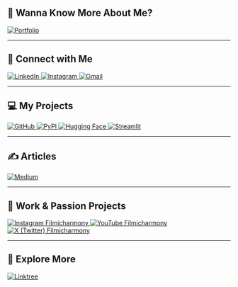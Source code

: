## 🧠 Wanna Know More About Me?

<a href="https://dkethan.github.io/kethandosapati.github.io/" target="_blank">
  <img src="https://img.shields.io/badge/Portfolio-000000?style=for-the-badge&logo=vercel&logoColor=white" alt="Portfolio" />
</a>

---

## 🤝 Connect with Me

<a href="https://www.linkedin.com/in/kethan-dosapati/" target="_blank">
  <img src="https://img.shields.io/badge/LinkedIn-0077B5?style=for-the-badge&logo=linkedin&logoColor=white" alt="LinkedIn" />
</a>
<a href="https://www.instagram.com/kethandosapati/" target="_blank">
  <img src="https://img.shields.io/badge/Instagram-E4405F?style=for-the-badge&logo=instagram&logoColor=white" alt="Instagram" />
</a>
<a href="mailto:kethandosapati@gmail.com" target="_blank">
  <img src="https://img.shields.io/badge/Gmail-D14836?style=for-the-badge&logo=gmail&logoColor=white" alt="Gmail" />
</a>

---

## 💻 My Projects

<a href="https://github.com/DKethan" target="_blank">
  <img src="https://img.shields.io/badge/GitHub-181717?style=for-the-badge&logo=github&logoColor=white" alt="GitHub" />
</a>
<a href="https://pypi.org/user/dkethan/" target="_blank">
  <img src="https://img.shields.io/badge/PyPI-3775A9?style=for-the-badge&logo=pypi&logoColor=white" alt="PyPI" />
</a>
<a href="https://huggingface.co/DKethan" target="_blank">
  <img src="https://img.shields.io/badge/HuggingFace-FCC624?style=for-the-badge&logo=huggingface&logoColor=black" alt="Hugging Face" />
</a>
<a href="https://share.streamlit.io/user/dkethan" target="_blank">
  <img src="https://img.shields.io/badge/Streamlit-FF4B4B?style=for-the-badge&logo=streamlit&logoColor=white" alt="Streamlit" />
</a>

---

## ✍️ Articles

<a href="https://medium.com/@kethandosapati" target="_blank">
  <img src="https://img.shields.io/badge/Medium-000000?style=for-the-badge&logo=medium&logoColor=white" alt="Medium" />
</a>

---

## 🎨 Work & Passion Projects

<a href="https://www.instagram.com/filmicharmony/" target="_blank">
  <img src="https://img.shields.io/badge/Instagram-Filmicharmony-E4405F?style=for-the-badge&logo=instagram&logoColor=white" alt="Instagram Filmicharmony" />
</a>
<a href="https://www.youtube.com/@filmicharmony" target="_blank">
  <img src="https://img.shields.io/badge/YouTube-Filmicharmony-FF0000?style=for-the-badge&logo=youtube&logoColor=white" alt="YouTube Filmicharmony" />
</a>
<a href="https://x.com/filmicharmony" target="_blank">
  <img src="https://img.shields.io/badge/Twitter-Filmicharmony-1DA1F2?style=for-the-badge&logo=x&logoColor=white" alt="X (Twitter) Filmicharmony" />
</a>

---

## 🚀 Explore More

<a href="https://linktr.ee/kethandosapati" target="_blank">
  <img src="https://img.shields.io/badge/Linktree-39e09b?style=for-the-badge&logo=linktree&logoColor=white" alt="Linktree" />
</a>
